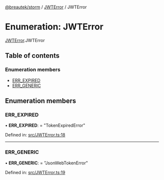 [@breautek/storm](../README.md) / [JWTError](../modules/jwterror.md) / JWTError

# Enumeration: JWTError

[JWTError](../modules/jwterror.md).JWTError

## Table of contents

### Enumeration members

- [ERR\_EXPIRED](jwterror.jwterror-1.md#err_expired)
- [ERR\_GENERIC](jwterror.jwterror-1.md#err_generic)

## Enumeration members

### ERR\_EXPIRED

• **ERR\_EXPIRED**: = "TokenExpiredError"

Defined in: [src/JWTError.ts:18](https://github.com/breautek/storm/blob/d383af9/src/JWTError.ts#L18)

___

### ERR\_GENERIC

• **ERR\_GENERIC**: = "JsonWebTokenError"

Defined in: [src/JWTError.ts:19](https://github.com/breautek/storm/blob/d383af9/src/JWTError.ts#L19)
